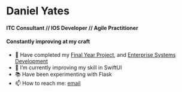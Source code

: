 # Daniel Yates
#### ITC Consultant // IOS Developer // Agile Practitioner

#### Constantly improving at my craft

- 🔭 Have completed my [Final Year Project](https://github.com/yatesytea/dspFlask), and [Enterprise Systems Development](https://github.com/YatesyTea/esd8SmartCare)
- 🌱 I’m currently improving my skill in SwiftUI
- 📚 Have been experimenting with Flask
- 📫 How to reach me: [email](mailto:danyates1997@googlemail.com)
